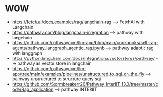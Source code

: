 # WOW

- https://fetch.ai/docs/examples/rag/langchain-rag --> FetchAi with Langchain
- https://pathway.com/blog/langchain-integration --> pathway with langchain 
- https://github.com/pathwaycom/llm-app/blob/main/cookbooks/self-rag-agents/pathway_langgraph_agentic_rag.ipynb --> pathway adaptic rag with langgraph 
- https://python.langchain.com/docs/integrations/vectorstores/pathway/ --> pathway as vector store in langchain 
- https://github.com/pathwaycom/llm-app/tree/main/examples/pipelines/unstructured_to_sql_on_the_fly --> pathway unstructured to structure query sql 
- https://github.com/Stormbreakerr20/Pathway_InterIIT_13.0/tree/master/code/Rag_application --> pathway INTERIIT
